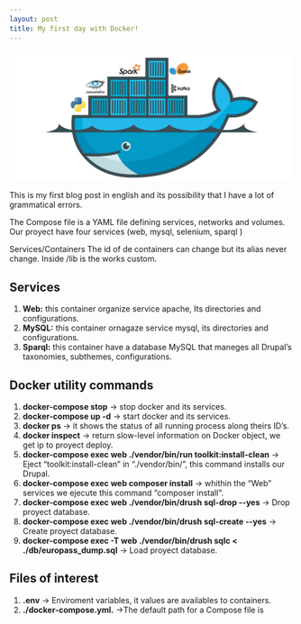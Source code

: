 ```yaml
---
layout: post
title: My first day with Docker!
---
```

![First Post](/images/docker.png "First Post")

This is my first blog post in english and its possibility that I have a lot of grammatical errors.

The Compose file is a YAML file defining services, networks and volumes. Our proyect have four services (web, mysql, selenium, sparql )

Services/Containers
The id of de containers can change but its alias never change.
Inside /lib is the works custom.

## Services
1. **Web:** this container organize service apache, Its directories and configurations.
1. **MySQL:** this container ornagaze service mysql, its directories and configurations.
1. **Sparql:** this container have a database MySQL that maneges all Drupal’s taxonomies, subthemes, configurations.

## Docker utility commands
1. **docker-compose stop** -> stop docker and its services.
1. **docker-compose up -d** -> start docker and its services.
1. **docker ps** -> it shows the status of all running process along theirs ID’s.
1. **docker inspect** -> return slow-level information on Docker object, we get ip to proyect deploy.
1. **docker-compose exec web ./vendor/bin/run toolkit:install-clean** -> Eject “toolkit:install-clean” in “./vendor/bin/”, this command installs our Drupal.
1. **docker-compose exec web composer install** -> whithin the “Web” services we ejecute this command “composer install".
1. **docker-compose exec web ./vendor/bin/drush sql-drop --yes** -> Drop proyect database.
1. **docker-compose exec web ./vendor/bin/drush sql-create --yes** -> Create proyect database.
1. **docker-compose exec -T web ./vendor/bin/drush sqlc < ./db/europass_dump.sql** -> Load proyect database.

## Files of interest
1. **.env** -> Enviroment variables, it values are availables to containers.
1. **./docker-compose.yml.** ->The default path for a Compose file is

